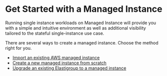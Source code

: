 # Get Started with a Managed Instance

Running single instance workloads on Managed Instance will provide you with a simple and intuitive environment as well as additional visibility tailored to the stateful single-instance use case.

There are several ways to create a managed instance. Choose the method right for you.

- [Import an existing AWS managed instance](managed-instance/getting-started/join-an-existing-managed-instance)
- [Create a new managed instance from scratch](managed-instance/getting-started/create-a-new-managed-instance)
- [Upgrade an existing Elastigroup to a managed instance](managed-instance/tutorials/upgrade-an-existing-elastigroup-to-managed-instance)
